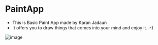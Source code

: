 # PaintApp

* This is Basic Paint App made by Karan Jadaun
* It offers you to draw things that comes into your mind and enjoy it. :-)

![image](https://user-images.githubusercontent.com/73349879/222962561-9e229681-901e-4ab4-bcb3-0f61563579b2.png)
